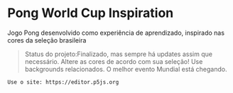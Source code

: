 <h1>Pong World Cup Inspiration</h1>

<p>Jogo Pong desenvolvido como experiência de aprendizado, inspirado nas cores da seleção brasileira</p>

> Status do projeto:Finalizado, mas sempre há updates assim que necessário.
> Altere as cores de acordo com sua seleção!
> Use backgrounds relacionados.
> O melhor evento Mundial está chegando.

```
Use o site: https://editor.p5js.org
```

